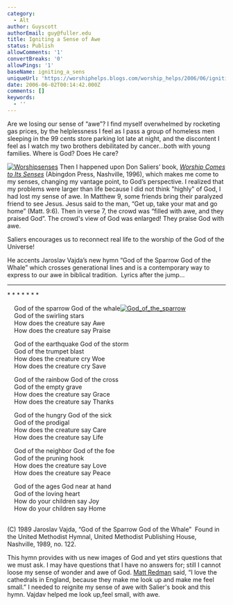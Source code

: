 ```yaml
---
category:
  - Alt
author: Guyscott
authorEmail: guy@fuller.edu
title: Igniting a Sense of Awe
status: Publish
allowComments: '1'
convertBreaks: '0'
allowPings: '1'
baseName: igniting_a_sens
uniqueUrl: 'https://worshiphelps.blogs.com/worship_helps/2006/06/igniting_a_sens.html '
date: 2006-06-02T00:14:42.000Z
comments: []
keywords:
  - ''
---
```

Are we losing our sense of “awe”? I find myself overwhelmed by rocketing gas prices, by the helplessness I feel as I pass a group of homeless men sleeping in the 99 cents store parking lot late at night, and the discontent I feel as I watch my two brothers debilitated by cancer…both with young families. Where is God? Does He care?

[![Worshipsenses](https://worshiphelps.blogs.com/worship_helps/images/worshipsenses.jpg "Worshipsenses")](http://worshiphelps.blogs.com/.shared/image.html?/photos/uncategorized/worshipsenses.jpg) Then I happened upon Don Saliers’ book, [_Worship Comes to Its Senses_](http://www.amazon.com/gp/product/0687014581/ref=pd_bxgy_img_a/103-5407787-3041462?%5Fencoding=UTF8) (Abingdon Press, Nashville, 1996), which makes me come to my senses, changing my vantage point, to God’s perspective. I realized that my problems were larger than life because I did not think "highly" of God, I had lost my sense of awe. In Matthew 9, some friends bring their paralyzed friend to see Jesus. Jesus said to the man, “Get up, take your mat and go home” (Matt. 9:6). Then in verse 7, the crowd was “filled with awe, and they praised God”. The crowd's view of God was enlarged! They praise God with awe.

Saliers encourages us to reconnect real life to the worship of the God of the Universe!

He accents Jaroslav Vajda’s new hymn “God of the Sparrow God of the Whale” which crosses generational lines and is a contemporary way to express to our awe in biblical tradition.  Lyrics after the jump...
***
\* \* \* \* \* \* \*

    God of the sparrow God of the whale[![God_of_the_sparrow](http://worshiphelps.blogs.com/worship_helps/images/god_of_the_sparrow.jpg "God_of_the_sparrow")](http://www.amazon.com/gp/product/0819218723/qid=1149271598/sr=1-2/ref=sr_1_2/103-5407787-3041462?s=books&v=glance&n=283155)  
    God of the swirling stars  
    How does the creature say Awe  
    How does the creature say Praise

    God of the earthquake God of the storm  
    God of the trumpet blast  
    How does the creature cry Woe  
    How does the creature cry Save

    God of the rainbow God of the cross  
    God of the empty grave  
    How does the creature say Grace  
    How does the creature say Thanks

    God of the hungry God of the sick  
    God of the prodigal  
    How does the creature say Care  
    How does the creature say Life

    God of the neighbor God of the foe  
    God of the pruning hook  
    How does the creature say Love  
    How does the creature say Peace

    God of the ages God near at hand  
    God of the loving heart  
    How do your children say Joy  
    How do your children say Home  
     

(C) 1989 Jaroslav Vajda, “God of the Sparrow God of the Whale”  Found in the United Methodist Hymnal, United Methodist Publishing House, Nashville, 1989, no. 122.

This hymn provides with us new images of God and yet stirs questions that we must ask. I may have questions that I have no answers for; still I cannot loose my sense of wonder and awe of God. [Matt Redman](http://www.mattredman.com/) said, “I love the cathedrals in England, because they make me look up and make me feel small.” I needed to reignite my sense of awe with Salier's book and this hymn. Vajdav helped me look up,feel small, with awe.